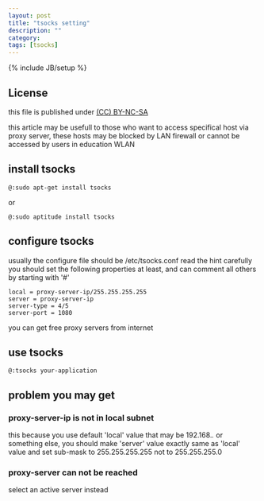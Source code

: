 ```yaml
---
layout: post
title: "tsocks setting"
description: ""
category: 
tags: [tsocks]
---
```

{% include JB/setup %}
## License
this file is published under [(CC) BY-NC-SA](http://creativecommons.org/licenses/by-nc-sa/3.0/)

this article may be usefull to those who want to access specifical host via proxy server, these hosts may be blocked by LAN firewall or cannot be accessed by users in education WLAN
## install tsocks

    @:sudo apt-get install tsocks

or

    @:sudo aptitude install tsocks

## configure tsocks
usually the configure file should be /etc/tsocks.conf
read the hint carefully
you should set the following properties at least, and can comment all others by starting with '#'

    local = proxy-server-ip/255.255.255.255
    server = proxy-server-ip
    server-type = 4/5
    server-port = 1080

you can get free proxy servers from internet
## use tsocks

    @:tsocks your-application

## problem you may get
### proxy-server-ip is not in local subnet
this because you use default 'local' value that may be 192.168.*.* or something else, you should make 'server' value exactly same as 'local' value and set sub-mask to 255.255.255.255 not to 255.255.255.0
### proxy-server can not be reached
select an active server instead
